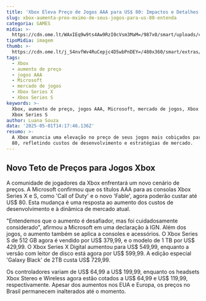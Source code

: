 ```yaml
---
title: 'Xbox Eleva Preço de Jogos AAA para US$ 80: Impactos e Detalhes do Ajuste'
slug: xbox-aumenta-preo-mximo-de-seus-jogos-para-us-80-entenda
categoria: GAMES
midia: >-
  https://cdn.ome.lt/WAxIEq9w9ts4Aw9RzI0cVsm3MaM=/987x0/smart/uploads/conteudo/fotos/OMELETE_CAPA_-_2025-05-01T111029.707.png
tipoMidia: imagem
thumb: >-
  https://cdn.ome.lt/j_S4nvfWv4RuCepjc4D5wbPnDEY=/480x360/smart/extras/conteudos/omelete_THUMB_-_2025-05-01T111016.103.png
tags:
  - Xbox
  - aumento de preço
  - jogos AAA
  - Microsoft
  - mercado de jogos
  - Xbox Series X
  - Xbox Series S
keywords: >-
  Xbox, aumento de preço, jogos AAA, Microsoft, mercado de jogos, Xbox Series X,
  Xbox Series S
author: Luana Souza
data: '2025-05-01T14:17:46.136Z'
resumo: >-
  A Xbox anuncia uma elevação no preço de seus jogos mais cobiçados para até US$
  80, refletindo custos de desenvolvimento e estratégias de mercado.
---
```


## Novo Teto de Preços para Jogos Xbox

A comunidade de jogadores da Xbox enfrentará um novo cenário de preços. A Microsoft confirmou que os títulos AAA para as consolas Xbox Series X e S, como 'Call of Duty' e o novo 'Fable', agora poderão custar até US$ 80. Esta mudança é uma resposta ao aumento dos custos de desenvolvimento e à dinâmica de mercado atual.

"Entendemos que o aumento é desafiador, mas foi cuidadosamente considerado", afirmou a Microsoft em uma declaração à IGN. Além dos jogos, o aumento também se aplica a consoles e acessórios. O Xbox Series S de 512 GB agora é vendido por US$ 379,99, e o modelo de 1 TB por US$ 429,99. O Xbox Series X Digital aumentou para US$ 549,99, enquanto a versão com leitor de disco está agora por US$ 599,99. A edição especial 'Galaxy Black' de 2TB custa US$ 729,99.

Os controladores variam de US$ 64,99 a US$ 199,99, enquanto os headsets Xbox Stereo e Wireless agora estão cotados a US$ 64,99 e US$ 119,99, respectivamente. Apesar dos aumentos nos EUA e Europa, os preços no Brasil permanecem inalterados até o momento.
